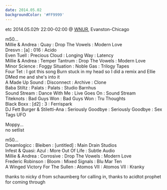 ```yaml
---
date: 2014.05.02
backgroundColor: '#FF9999'
---
```


etc 2014.05.02fr 22:00-02:00 @ [WNUR](http://www.wnur.org/), Evanston-Chicago  

m50...  
Millie & Andrea : Quay : Drop The Vowels : Modern Love  
Dresvn : \[a\] : 016 : Acido  
Even Tuell : Precious Cloud : Longing Way : Latency  
Millie & Andrea : Temper Tantrum : Drop The Vowels : Modern Love  
Minor Science : Foggy Situation : Noble Gas : Trilogy Tapes  
Four Tet : I got this song Burn stuck in my head so I did a remix and Ellie DMed me and she's into it  
A Made Up Sound : Disconnect : Archive : Clone  
Baba Stiltz : Palats : Palats : Studio Barnhus  
Sound Stream : Dance With Me : Live Goes On : Sound Stream  
Titeknots : Bad Guys Won : Bad Guys Won : Tru Thoughts  
Black Boxx : \[d2\] : 3 : Ferrispark  
DJ Fett Burger & Stiletti-Ana : Seriously Goodbye : Seriously Goodbye : Sex Tags UFO  

Moppy...  
no setlist  

m50...  
Dreamlogicc : Bleiben : \[untitled\] : Main Drain Studios  
Infest & Quasi: Azul : More Out Of Life : Subtle Audio  
Millie & Andrea : Corrosive : Drop The Vowels : Modern Love  
Frederic Robinson : Bloom : Mixed Signals : Blu Mar Ten  
A Winged Victory For The Sullen : Atomos VII : Atomos VII : Kranky  

thanks to nicky d from schaumberg for calling in, thanks to acidtot prophet for coming through